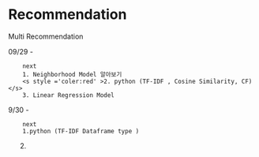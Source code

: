 # Recommendation
Multi Recommendation 

09/29 - 
        
        next
        1. Neighborhood Model 알아보기
        <s style ='coler:red' >2. python (TF-IDF , Cosine Similarity, CF)</s>
        3. Linear Regression Model 


 

9/30 - 

        next
        1.python (TF-IDF Dataframe type ) 
        2.
